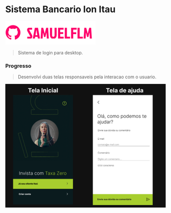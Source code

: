 # Sistema Bancario Ion Itau

<!---Esses são exemplos. Veja https://shields.io para outras pessoas ou para personalizar este conjunto de escudos. Você pode querer incluir dependências, status do projeto e informações de licença aqui--->

<img src="doc/img/logo.png" alt="logo_samuelflm">

> Sistema de login para desktop.

### Progresso

> Desenvolvi duas telas responsaveis pela interacao com o usuario.

<img src="doc/img/interface.png" alt="interface">